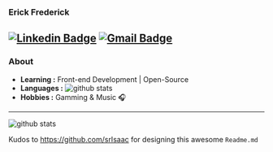 ### Erick Frederick
[![Linkedin Badge](https://img.shields.io/badge/-Erick_Frederick-blue?style=flat-square&logo=Linkedin&logoColor=white&link=https://www.linkedin.com/in/erick-frederick-c//)](https://www.linkedin.com/in/erick-frederick-c/) [![Gmail Badge](https://img.shields.io/badge/-efrederick.dev@gmail.com-c14438?style=flat-square&logo=Gmail&logoColor=white&link=mailto:efrederick.dev@gmail.com)](mailto:efrederick@gmail.com)
---------------------------------------------------------------------------------------------------------------------------------------------------------------------------------
### About

-  **Learning :** Front-end Development | Open-Source
-  **Languages :** 
![github stats](https://github-readme-stats.anuraghazra1.vercel.app/api/top-langs/?username=pepeyen&layout=compact&show_icons=true&theme=tokyonight)
-  **Hobbies :** Gamming & Music :headphones:
---------------------------------------------------------------------------------------------------------------------------------------------------------------------------------

![github stats](https://github-readme-stats.vercel.app/api?username=pepeyen&show_icons=true&theme=tokyonight)


Kudos to https://github.com/srIsaac for designing this awesome `Readme.md`
